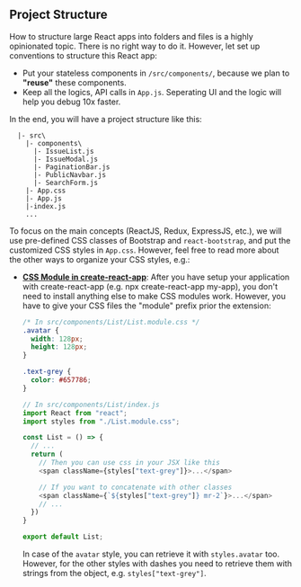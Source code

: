 ## Project Structure

How to structure large React apps into folders and files is a highly opinionated topic. There is no right way to do it. However, let set up conventions to structure this React app:

- Put your stateless components in `/src/components/`, because we plan to **"reuse"** these components.
- Keep all the logics, API calls in `App.js`. Seperating UI and the logic will help you debug 10x faster.

In the end, you will have a project structure like this:

```
  |- src\
    |- components\
      |- IssueList.js
      |- IssueModal.js
      |- PaginationBar.js
      |- PublicNavbar.js
      |- SearchForm.js
    |- App.css
    |- App.js
    |-index.js
    ...
  ```

To focus on the main concepts (ReactJS, Redux, ExpressJS, etc.), we will use pre-defined CSS classes of Bootstrap and `react-bootstrap`, and put the customized CSS styles in `App.css`. However, feel free to read more about the other ways to organize your CSS styles, e.g.:

- **[CSS Module in create-react-app](https://create-react-app.dev/docs/adding-a-css-modules-stylesheet)**: After you have setup your application with create-react-app (e.g. npx create-react-app my-app), you don't need to install anything else to make CSS modules work. However, you have to give your CSS files the "module" prefix prior the extension:

  ```css
  /* In src/components/List/List.module.css */
  .avatar {
    width: 128px;
    height: 128px;
  }

  .text-grey {
    color: #657786;
  }
  ```

  ```javascript
  // In src/components/List/index.js
  import React from "react";
  import styles from "./List.module.css";

  const List = () => {
    // ...
    return (
      // Then you can use css in your JSX like this
      <span className={styles["text-grey"]}>...</span>

      // If you want to concatenate with other classes
      <span className={`${styles["text-grey"]} mr-2`}>...</span>
      // ...
    })
  }

  export default List;
  ```

  In case of the `avatar` style, you can retrieve it with `styles.avatar` too. However, for the other styles with dashes you need to retrieve them with strings from the object, e.g. `styles["text-grey"]`. 